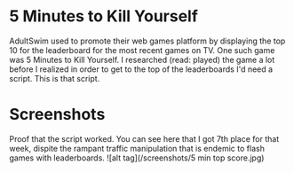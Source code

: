 5 Minutes to Kill Yourself
=============

AdultSwim used to promote their web games platform by displaying the top 10 for the leaderboard for the most recent games on TV. One such game was 5 Minutes to Kill Yourself. I researched (read: played) the game a lot before I realized in order to get to the top of the leaderboards I'd need a script. This is that script.

Screenshots
=============
Proof that the script worked. You can see here that I got 7th place for that week, dispite the rampant traffic manipulation that is endemic to flash games with leaderboards.
![alt tag](/screenshots/5 min top score.jpg)
